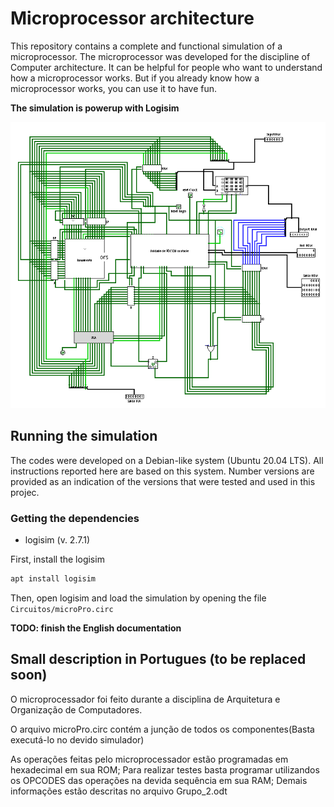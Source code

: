 # Microprocessor architecture

This repository contains a complete and functional simulation of a microprocessor. The microprocessor was developed for the discipline of Computer architecture. It can be helpful for people who want to understand how a microprocessor works. But if you already know how a microprocessor works, you can use it to have fun. 


**The simulation is powerup with Logisim**

![alt text](Imagem/ImageCirc.png?raw=true "Micro Processador")


## Running the simulation

The codes were developed on a Debian-like system (Ubuntu 20.04 LTS). All instructions reported here are based on this
system. Number versions are provided as an indication of the versions that were tested and used in this projec.

### Getting the dependencies

- logisim (v. 2.7.1)

First, install the logisim

```bash
apt install logisim
```


Then, open logisim and load the simulation by opening the file `Circuitos/microPro.circ`



**TODO: finish the English documentation**




## Small description in Portugues (to be replaced soon) 

O microprocessador foi feito durante a disciplina de Arquitetura e Organização de Computadores.

O arquivo microPro.circ contém a junção de todos os componentes(Basta executá-lo no devido simulador)

As operações feitas pelo microprocessador estão programadas em hexadecimal em sua ROM;
Para realizar testes basta programar utilizandos os OPCODES das operações na devida sequência em sua RAM;
Demais informações estão descritas no arquivo Grupo_2.odt


